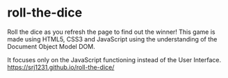 # roll-the-dice
Roll the dice as you refresh the page to find out the winner! 
This game is made using HTML5, CSS3 and JavaScript using the understanding of the Document Object Model DOM. 

It focuses only on the JavaScript functioning instead of the User Interface. 
https://srj1231.github.io/roll-the-dice/
